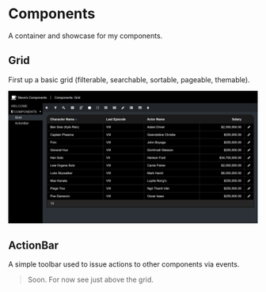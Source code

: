 # Components
A container and showcase for my components.

## Grid
First up a basic grid (filterable, searchable, sortable, pageable, themable).

![<grid>](./grid.png)

## ActionBar
A simple toolbar used to issue actions to other components via events.

> Soon. For now see just above the grid.